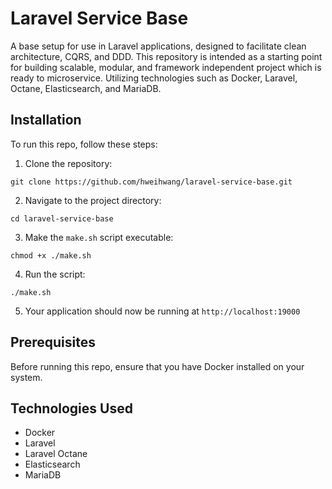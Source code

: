 Laravel Service Base
====================

A base setup for use in Laravel applications, designed to facilitate clean architecture, CQRS, and DDD. This
repository is intended as a starting point for building scalable, modular, and framework independent project which is
ready to microservice. Utilizing technologies such as Docker, Laravel, Octane, Elasticsearch, and MariaDB.

Installation
------------

To run this repo, follow these steps:

1. Clone the repository:

`git clone https://github.com/hweihwang/laravel-service-base.git`

2. Navigate to the project directory:

`cd laravel-service-base`

3. Make the `make.sh` script executable:

`chmod +x ./make.sh`

4. Run the script:

`./make.sh`

5. Your application should now be running at `http://localhost:19000`

Prerequisites
-------------

Before running this repo, ensure that you have Docker installed on your system.

Technologies Used
-----------------

- Docker
- Laravel
- Laravel Octane
- Elasticsearch
- MariaDB